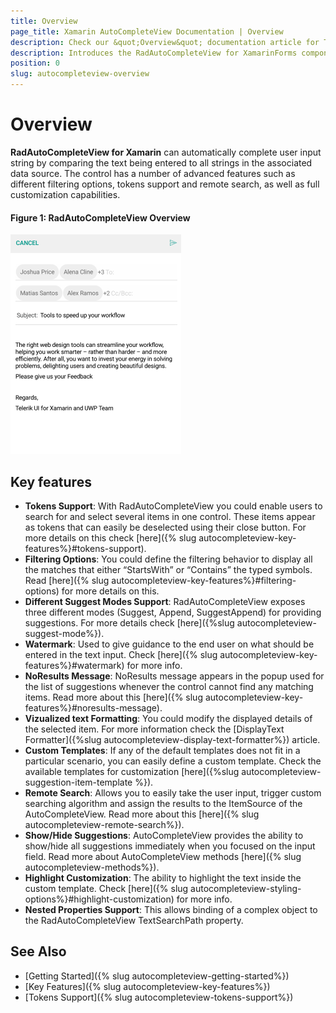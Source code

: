 ```yaml
---
title: Overview
page_title: Xamarin AutoCompleteView Documentation | Overview
description: Check our &quot;Overview&quot; documentation article for Telerik AutoCompleteView for Xamarin control.
description: Introduces the RadAutoCompleteView for XamarinForms component
position: 0
slug: autocompleteview-overview
---
```


# Overview #

**RadAutoCompleteView for Xamarin** can automatically complete user input string by comparing the text being entered to all strings in the associated data source. The control has a number of advanced features such as different filtering options, tokens support and remote search, as well as full customization capabilities.

#### Figure 1: RadAutoCompleteView Overview

![AutoCompleteView Overview](images/autocompleteview-overview.png "AutoComplete Overview")

## Key features

* **Tokens Support**: With RadAutoCompleteView you could enable users to search for and select several items in one control. These items appear as tokens that can easily be deselected using their close button. For more details on this check [here]({% slug autocompleteview-key-features%}#tokens-support).
* **Filtering Options**: You could define the filtering behavior to display all the matches that either “StartsWith” or “Contains” the typed symbols. Read [here]({% slug autocompleteview-key-features%}#filtering-options) for more details on this.
* **Different Suggest Modes Support**: RadAutoCompleteView exposes three different modes (Suggest, Append, SuggestAppend) for providing suggestions. For more details check [here]({%slug autocompleteview-suggest-mode%}).
* **Watermark**: Used to give guidance to the end user on what should be entered in the text input. Check [here]({% slug autocompleteview-key-features%}#watermark) for more info.
* **NoResults Message**: NoResults message appears in the popup used for the list of suggestions whenever the control cannot find any matching items. Read more about this [here]({% slug autocompleteview-key-features%}#noresults-message).
* **Vizualized text Formatting**: You could modify the displayed details of the selected item. For more information check the [DisplayText Formatter]({%slug autocompleteview-display-text-formatter%}) article.
* **Custom Templates**: If any of the default templates does not fit in a particular scenario, you can easily define a custom template. Check the available templates for customization [here]({%slug autocompleteview-suggestion-item-template %}).
* **Remote Search**: Allows you to easily take the user input, trigger custom searching algorithm and assign the results to the ItemSource of the AutoCompleteView. Read more about this [here]({% slug autocompleteview-remote-search%}).
* **Show/Hide Suggestions**: AutoCompleteView provides the ability to show/hide all suggestions immediately when you focused on the input field. Read more about AutoCompleteView methods [here]({% slug autocompleteview-methods%}).
* **Highlight Customization**: The ability to highlight the text inside the custom template. Check [here]({% slug autocompleteview-styling-options%}#highlight-customization) for more info.
* **Nested Properties Support**: This allows binding of a complex object to the RadAutoCompleteView TextSearchPath property. 

## See Also

- [Getting Started]({% slug autocompleteview-getting-started%})
- [Key Features]({% slug autocompleteview-key-features%})
- [Tokens Support]({% slug autocompleteview-tokens-support%})
